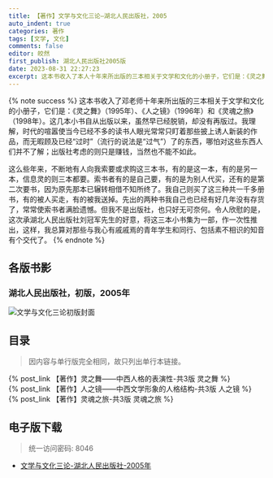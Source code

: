```yaml
---
title: 【著作】文学与文化三论—湖北人民出版社，2005
auto_indent: true
categories: 著作
tags: [文学, 文化]
comments: false
editor: 皎然
first_publish: 湖北人民出版社2005版
date: 2023-08-31 22:27:23
excerpt: 这本书收入了本人十年来所出版的三本相关于文学和文化的小册子，它们是：《灵之舞》（1995年）、《人之镜》（1996年）和《灵魂之旅》（1998年）。这几本小书自从出版以来，虽然早已经脱销，却没有再版过。我理解，时代的喧嚣使当今已经不多的读书人眼光常常只盯着那些披上诱人新装的作品，而无暇顾及已经“过时”（流行的说法是“过气”）了的东西，哪怕对这些东西人们并不了解；出版社考虑的则只是赚钱，当然也不能不如此。
---
```

{% note success %}
这本书收入了邓老师十年来所出版的三本相关于文学和文化的小册子，它们是：《灵之舞》（1995年）、《人之镜》（1996年）和《灵魂之旅》（1998年）。这几本小书自从出版以来，虽然早已经脱销，却没有再版过。我理解，时代的喧嚣使当今已经不多的读书人眼光常常只盯着那些披上诱人新装的作品，而无暇顾及已经“过时”（流行的说法是“过气”）了的东西，哪怕对这些东西人们并不了解；出版社考虑的则只是赚钱，当然也不能不如此。

这么些年来，不断地有人向我索要或求购这三本书，有的是这一本，有的是另一本，信息灵的则三本都要。索书者有的是自己要，有的是为别人代买，还有的是第二次要书，因为原先那本已辗转相借不知所终了。我自己则买了这三种共一千多册书，有的被人买走，有的被我送掉。先出的两种书我自己也已经有好几年没有存货了，常常使索书者满脸遗憾。但我不是出版社，也只好无可奈何。令人欣慰的是，这次承湖北人民出版社刘冠军先生的好意，将这三本小书集为一部，作一次性推出，这样，我总算对那些与我心有戚戚焉的青年学生和同行、包括素不相识的知音有个交代了。
{% endnote %}
## 各版书影
### 湖北人民出版社，初版，2005年
![文学与文化三论初版封面](/images/文学与文化三论初版封面.png)
## 目录
> 因内容与单行版完全相同，故只列出单行本链接。

{% post_link 【著作】灵之舞——中西人格的表演性-共3版 灵之舞 %}<br/>
{% post_link 【著作】人之镜——中西文学形象的人格结构-共3版 人之镜 %}<br/>
{% post_link 【著作】灵魂之旅-共3版 灵魂之旅 %}<br/>
## 电子版下载
> 统一访问密码: 8046

- [文学与文化三论-湖北人民出版社-2005年](https://url92.ctfile.com/f/21466692-927982902-a757c3?p=8046)
